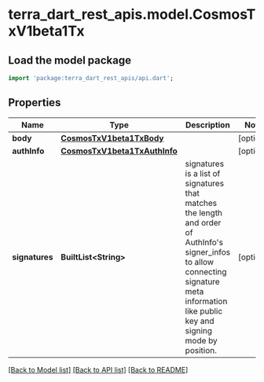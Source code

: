 # terra_dart_rest_apis.model.CosmosTxV1beta1Tx

## Load the model package
```dart
import 'package:terra_dart_rest_apis/api.dart';
```

## Properties
Name | Type | Description | Notes
------------ | ------------- | ------------- | -------------
**body** | [**CosmosTxV1beta1TxBody**](CosmosTxV1beta1TxBody.md) |  | [optional] 
**authInfo** | [**CosmosTxV1beta1TxAuthInfo**](CosmosTxV1beta1TxAuthInfo.md) |  | [optional] 
**signatures** | **BuiltList&lt;String&gt;** | signatures is a list of signatures that matches the length and order of AuthInfo's signer_infos to allow connecting signature meta information like public key and signing mode by position. | [optional] 

[[Back to Model list]](../README.md#documentation-for-models) [[Back to API list]](../README.md#documentation-for-api-endpoints) [[Back to README]](../README.md)


